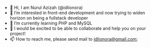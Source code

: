 - 👋 Hi, I am Nurul Azizah (@idlionora)
- 👀 I’m interested in front-end development and now trying to widen horizon on being a fullstack developer 
- 🌱 I’m currently learning PHP and MySQL
- 💞️ I would be excited to be able to collaborate and help you on your project!
- 📫 How to reach me, please send mail to idlionora@gmail.com;

<!---
idlionora/idlionora is a ✨ special ✨ repository because its `README.md` (this file) appears on your GitHub profile.
You can click the Preview link to take a look at your changes.
--->

